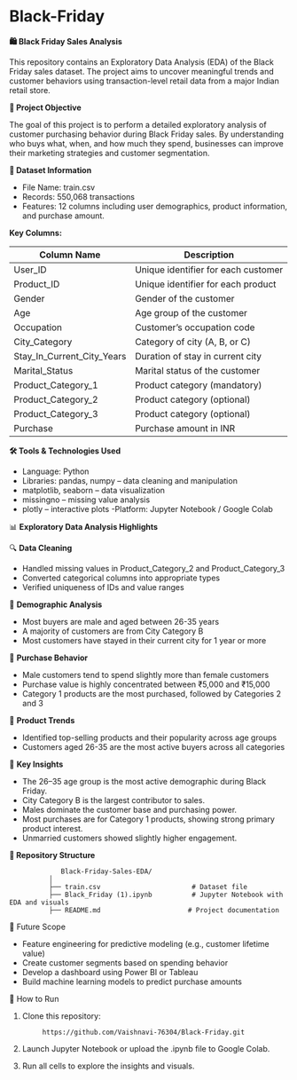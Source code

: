 # Black-Friday
**🛍️ Black Friday Sales Analysis**

This repository contains an Exploratory Data Analysis (EDA) of the Black Friday 
sales dataset. The project aims to uncover meaningful trends and customer behaviors using 
transaction-level retail data from a major Indian retail store.

**📌 Project Objective**

The goal of this project is to perform a detailed exploratory analysis of customer 
purchasing behavior during Black Friday sales. By understanding who buys what, when, and 
how much they spend, businesses can improve their marketing strategies and customer segmentation.

**📂 Dataset Information**
- File Name: train.csv
- Records: 550,068 transactions
- Features: 12 columns including user demographics, product information, and purchase amount.

**Key Columns:**

| Column Name                    | Description                         |
| ------------------------------ | ----------------------------------- |
| User\_ID                       | Unique identifier for each customer|
| Product\_ID                    | Unique identifier for each product  |
| Gender                         | Gender of the customer              |
| Age                            | Age group of the customer           |
| Occupation                     | Customer’s occupation code          |
| City\_Category                 | Category of city (A, B, or C)       |
| Stay\_In\_Current\_City\_Years | Duration of stay in current city    |
| Marital\_Status                | Marital status of the customer      |
| Product\_Category\_1           | Product category (mandatory)        |
| Product\_Category\_2           | Product category (optional)         |
| Product\_Category\_3           | Product category (optional)         |
| Purchase                       | Purchase amount in INR              |

**🛠 Tools & Technologies Used**
  - Language: Python
  - Libraries: pandas, numpy – data cleaning and manipulation
  - matplotlib, seaborn – data visualization
  - missingno – missing value analysis
  - plotly – interactive plots
-Platform: Jupyter Notebook / Google Colab

📊 **Exploratory Data Analysis Highlights**

🔍 **Data Cleaning**
 - Handled missing values in Product_Category_2 and Product_Category_3
 - Converted categorical columns into appropriate types
 - Verified uniqueness of IDs and value ranges

👥 **Demographic Analysis**
 - Most buyers are male and aged between 26-35 years
 - A majority of customers are from City Category B
 - Most customers have stayed in their current city for 1 year or more

💸 **Purchase Behavior**
 - Male customers tend to spend slightly more than female customers
 - Purchase value is highly concentrated between ₹5,000 and ₹15,000
 - Category 1 products are the most purchased, followed by Categories 2 and 3
  
🧾 **Product Trends**
 - Identified top-selling products and their popularity across age groups
 - Customers aged 26-35 are the most active buyers across all categories

📌 **Key Insights**
 - The 26–35 age group is the most active demographic during Black Friday.
 - City Category B is the largest contributor to sales.
 - Males dominate the customer base and purchasing power.
 - Most purchases are for Category 1 products, showing strong primary product interest.
 - Unmarried customers showed slightly higher engagement.

**📁 Repository Structure**

                 Black-Friday-Sales-EDA/
              │
              ├── train.csv                       # Dataset file
              ├── Black_Friday (1).ipynb          # Jupyter Notebook with EDA and visuals
              ├── README.md                      # Project documentation


🔮 Future Scope
 - Feature engineering for predictive modeling (e.g., customer lifetime value)
 - Create customer segments based on spending behavior
 - Develop a dashboard using Power BI or Tableau
 - Build machine learning models to predict purchase amounts

🚀 How to Run
1. Clone this repository:
   
            https://github.com/Vaishnavi-76304/Black-Friday.git
   
3. Launch Jupyter Notebook or upload the .ipynb file to Google Colab.
4. Run all cells to explore the insights and visuals.




